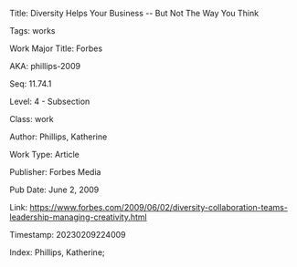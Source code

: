 Title:  Diversity Helps Your Business -- But Not The Way You Think

Tags:   works

Work Major Title: Forbes

AKA:    phillips-2009

Seq:    11.74.1

Level:  4 - Subsection

Class:  work

Author: Phillips, Katherine

Work Type: Article

Publisher: Forbes Media

Pub Date: June 2, 2009

Link:   https://www.forbes.com/2009/06/02/diversity-collaboration-teams-leadership-managing-creativity.html

Timestamp: 20230209224009

Index:  Phillips, Katherine; 
